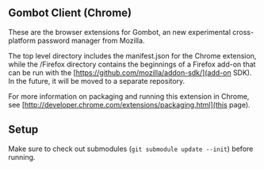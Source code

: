 Gombot Client (Chrome)
----------------------

These are the browser extensions for Gombot, an new experimental cross-platform password manager from Mozilla.

The top level directory includes the manifest.json for the Chrome extension, while the /Firefox directory contains the beginnings of a Firefox add-on that can be run with the [https://github.com/mozilla/addon-sdk/](add-on SDK). In the future, it will be moved to a separate repository.

For more information on packaging and running this extension in Chrome, see [http://developer.chrome.com/extensions/packaging.html](this page).

Setup
-----

Make sure to check out submodules (` git submodule update --init `) before running.